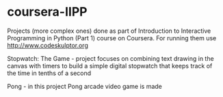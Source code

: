 # coursera-IIPP
Projects (more complex ones) done as part of Introduction to Interactive Programming in Python (Part 1) course on Coursera. For running them use http://www.codeskulptor.org

Stopwatch: The Game - project focuses on combining text drawing in the canvas with timers to build a simple digital stopwatch that keeps track of the time in tenths of a second

Pong - in this project Pong arcade video game is made
